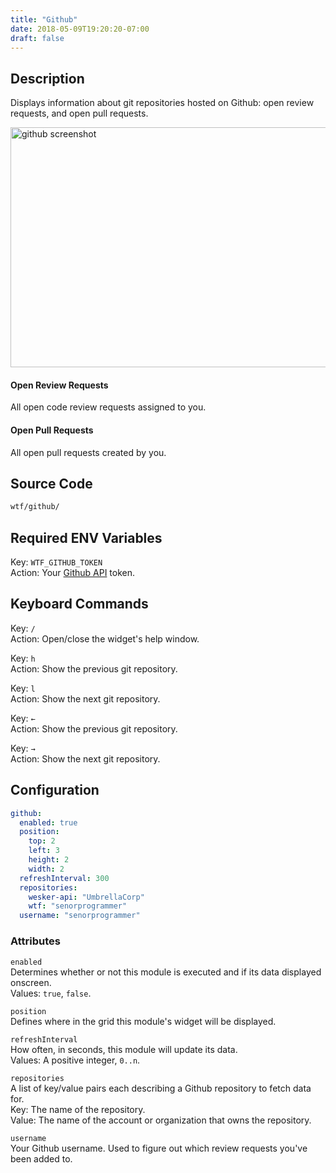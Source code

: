 ```yaml
---
title: "Github"
date: 2018-05-09T19:20:20-07:00
draft: false
---
```


## Description

Displays information about git repositories hosted on Github: open
review requests, and open pull requests.

<img src="/imgs/modules/github.png" width="640" height="384" alt="github screenshot" />

#### Open Review Requests

All open code review requests assigned to you.

#### Open Pull Requests

All open pull requests created by you.

## Source Code

```bash
wtf/github/
```

## Required ENV Variables

<span class="caption">Key:</span> `WTF_GITHUB_TOKEN` <br />
<span class="caption">Action:</span> Your <a href="https://developer.github.com/v3/oauth_authorizations/#create-a-new-authorization">Github API</a> token.

## Keyboard Commands

<span class="caption">Key:</span> `/` <br />
<span class="caption">Action:</span> Open/close the widget's help window.

<span class="caption">Key:</span> `h` <br />
<span class="caption">Action:</span> Show the previous git repository.

<span class="caption">Key:</span> `l` <br />
<span class="caption">Action:</span> Show the next git repository.

<span class="caption">Key:</span> `←` <br />
<span class="caption">Action:</span> Show the previous git repository.

<span class="caption">Key:</span> `→` <br />
<span class="caption">Action:</span> Show the next git repository.

## Configuration

```yaml
github:
  enabled: true
  position:
    top: 2
    left: 3
    height: 2
    width: 2
  refreshInterval: 300
  repositories:
    wesker-api: "UmbrellaCorp"
    wtf: "senorprogrammer"
  username: "senorprogrammer"
```

### Attributes

`enabled` <br />
Determines whether or not this module is executed and if its data displayed onscreen. <br />
Values: `true`, `false`.

`position` <br />
Defines where in the grid this module's widget will be displayed. <br />

`refreshInterval` <br />
How often, in seconds, this module will update its data. <br />
Values: A positive integer, `0..n`.

`repositories` <br />
A list of key/value pairs each describing a Github repository to fetch data
for. <br />
<span class="caption">Key:</span> The name of the repository. <br />
<span class="caption">Value:</span> The name of the account or organization that owns the repository.

`username` <br />
Your Github username. Used to figure out which review requests you've
been added to.
